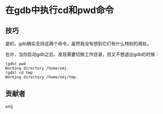 # 在gdb中执行cd和pwd命令

## 技巧

是的，gdb确实支持这两个命令，虽然我没有想到它们有什么特别的用处。

也许，当你启动gdb之后，发现需要切换工作目录，但又不想退出gdb的时候：

	(gdb) pwd
	Working directory /home/xmj.
	(gdb) cd tmp
	Working directory /home/xmj/tmp.

## 贡献者

xmj

